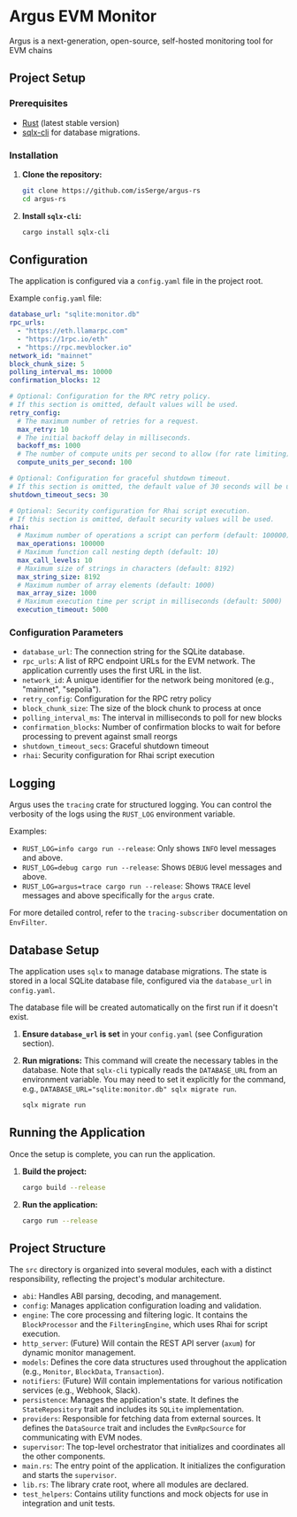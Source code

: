 # Argus EVM Monitor

Argus is a next-generation, open-source, self-hosted monitoring tool for EVM chains

## Project Setup

### Prerequisites

- [Rust](https://www.rust-lang.org/tools/install) (latest stable version)
- [sqlx-cli](https://github.com/launchbadge/sqlx/tree/main/sqlx-cli) for database migrations.

### Installation

1.  **Clone the repository:**
    ```bash
    git clone https://github.com/isSerge/argus-rs
    cd argus-rs
    ```

2.  **Install `sqlx-cli`:**
    ```bash
    cargo install sqlx-cli
    ```

## Configuration

The application is configured via a `config.yaml` file in the project root.

Example `config.yaml` file:
```yaml
database_url: "sqlite:monitor.db"
rpc_urls:
  - "https://eth.llamarpc.com"
  - "https://1rpc.io/eth"
  - "https://rpc.mevblocker.io"
network_id: "mainnet"
block_chunk_size: 5
polling_interval_ms: 10000
confirmation_blocks: 12

# Optional: Configuration for the RPC retry policy.
# If this section is omitted, default values will be used.
retry_config:
  # The maximum number of retries for a request.
  max_retry: 10
  # The initial backoff delay in milliseconds.
  backoff_ms: 1000
  # The number of compute units per second to allow (for rate limiting).
  compute_units_per_second: 100

# Optional: Configuration for graceful shutdown timeout.
# If this section is omitted, the default value of 30 seconds will be used.
shutdown_timeout_secs: 30

# Optional: Security configuration for Rhai script execution.
# If this section is omitted, default security values will be used.
rhai:
  # Maximum number of operations a script can perform (default: 100000)
  max_operations: 100000
  # Maximum function call nesting depth (default: 10)
  max_call_levels: 10
  # Maximum size of strings in characters (default: 8192)
  max_string_size: 8192
  # Maximum number of array elements (default: 1000)
  max_array_size: 1000
  # Maximum execution time per script in milliseconds (default: 5000)
  execution_timeout: 5000
```

### Configuration Parameters

- `database_url`: The connection string for the SQLite database.
- `rpc_urls`: A list of RPC endpoint URLs for the EVM network. The application currently uses the first URL in the list.
- `network_id`: A unique identifier for the network being monitored (e.g., "mainnet", "sepolia").
- `retry_config`: Configuration for the RPC retry policy
- `block_chunk_size`: The size of the block chunk to process at once
- `polling_interval_ms`: The interval in milliseconds to poll for new blocks
- `confirmation_blocks`: Number of confirmation blocks to wait for before processing to prevent against small reorgs
- `shutdown_timeout_secs`: Graceful shutdown timeout
- `rhai`: Security configuration for Rhai script execution

## Logging

Argus uses the `tracing` crate for structured logging. You can control the verbosity of the logs using the `RUST_LOG` environment variable.

Examples:
- `RUST_LOG=info cargo run --release`: Only shows `INFO` level messages and above.
- `RUST_LOG=debug cargo run --release`: Shows `DEBUG` level messages and above.
- `RUST_LOG=argus=trace cargo run --release`: Shows `TRACE` level messages and above specifically for the `argus` crate.

For more detailed control, refer to the `tracing-subscriber` documentation on `EnvFilter`.

## Database Setup

The application uses `sqlx` to manage database migrations. The state is stored in a local SQLite database file, configured via the `database_url` in `config.yaml`.

The database file will be created automatically on the first run if it doesn't exist.

1.  **Ensure `database_url` is set** in your `config.yaml` (see Configuration section).

2.  **Run migrations:**
    This command will create the necessary tables in the database. Note that `sqlx-cli` typically reads the `DATABASE_URL` from an environment variable. You may need to set it explicitly for the command, e.g., `DATABASE_URL="sqlite:monitor.db" sqlx migrate run`.
    ```bash
    sqlx migrate run
    ```

## Running the Application

Once the setup is complete, you can run the application.

1.  **Build the project:**
    ```bash
    cargo build --release
    ```

2.  **Run the application:**
    ```bash
    cargo run --release
    ```

## Project Structure

The `src` directory is organized into several modules, each with a distinct responsibility, reflecting the project's modular architecture.

-   `abi`: Handles ABI parsing, decoding, and management.
-   `config`: Manages application configuration loading and validation.
-   `engine`: The core processing and filtering logic. It contains the `BlockProcessor` and the `FilteringEngine`, which uses Rhai for script execution.
-   `http_server`: (Future) Will contain the REST API server (`axum`) for dynamic monitor management.
-   `models`: Defines the core data structures used throughout the application (e.g., `Monitor`, `BlockData`, `Transaction`).
-   `notifiers`: (Future) Will contain implementations for various notification services (e.g., Webhook, Slack).
-   `persistence`: Manages the application's state. It defines the `StateRepository` trait and includes its `SQLite` implementation.
-   `providers`: Responsible for fetching data from external sources. It defines the `DataSource` trait and includes the `EvmRpcSource` for communicating with EVM nodes.
-   `supervisor`: The top-level orchestrator that initializes and coordinates all the other components.
-   `main.rs`: The entry point of the application. It initializes the configuration and starts the `supervisor`.
-   `lib.rs`: The library crate root, where all modules are declared.
-   `test_helpers`: Contains utility functions and mock objects for use in integration and unit tests.
